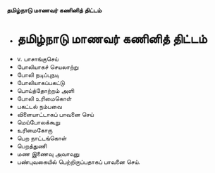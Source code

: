 **தமிழ்நாடு மாணவர் கணினித் திட்டம்**
- # தமிழ்நாடு மாணவர் கணினித் திட்டம்
- v. பாசாங்குசெய்
- போலியாகச் செயலாற்று
- போலி நடிப்புநடி
- போலியாகப்பகட்டு
- பொய்த்தோற்றம் அளி
- போலி உரிமைகொள்
- பகட்டல் நம்பவை
- விளையாட்டாகப் பாவனை செய்
- மெய்போலக்கூறு
- உரிமைகோரு
- பெற நாட்டங்கொள்
- பெறத்துணி
- மண இணைவு அவாவுறு
- பண்புவகையில் பெற்றிருப்பதாகப் பாவனை செய்.

